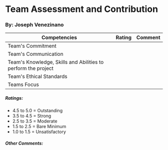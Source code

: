 # Team Assessment and Contribution<br>
### By: Joseph Venezinano

| Competencies                                                  	| Rating 	| Comment 	|
|---------------------------------------------------------------	|--------	|---------	|
| Team's Commitment                                             	|        	|         	|
| Team's Communication                                          	|        	|         	|
| Team's Knowledge, Skills and Abilities to perform the project 	|        	|         	|
| Team's Ethical Standards                                      	|        	|         	|
| Teams Focus                                                   	|        	|         	|

##### Ratings: 
 * 4.5 to 5.0 = Outstanding
 * 3.5 to 4.5 = Strong
 * 2.5 to 3.5 = Moderate
 * 1.5 to 2.5 = Bare Minimum
 * 1.0 to 1.5 = Unsatisfactory  
 
##### Other Comments:
